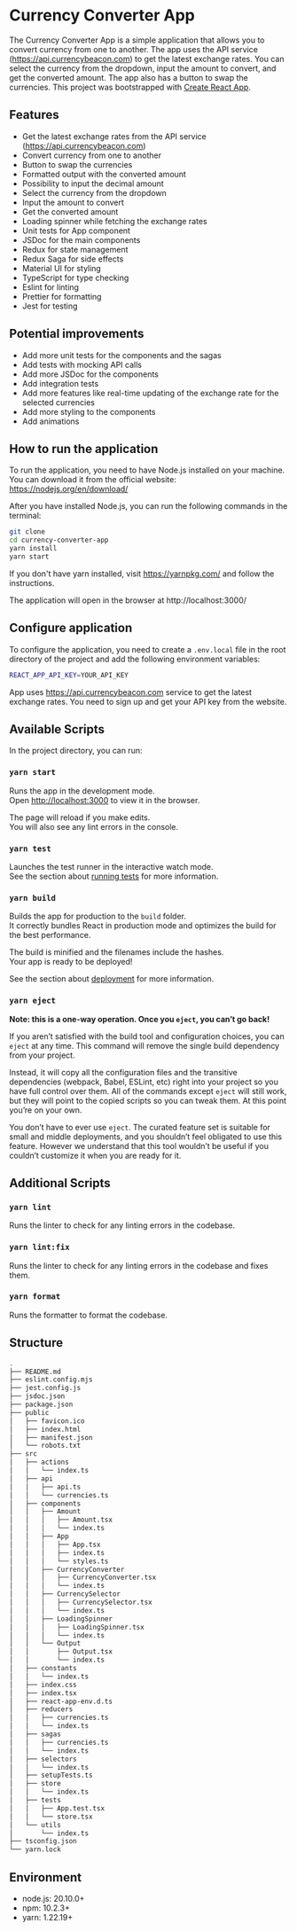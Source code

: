# Currency Converter App

The Currency Converter App is a simple application that allows you to convert currency from one to another. The app uses the API service (https://api.currencybeacon.com) to get the latest exchange rates. You can select the currency from the dropdown, input the amount to convert, and get the converted amount. The app also has a button to swap the currencies.
This project was bootstrapped with [Create React App](https://github.com/facebook/create-react-app).

## Features

- Get the latest exchange rates from the API service (https://api.currencybeacon.com)
- Convert currency from one to another
- Button to swap the currencies
- Formatted output with the converted amount
- Possibility to input the decimal amount
- Select the currency from the dropdown
- Input the amount to convert
- Get the converted amount
- Loading spinner while fetching the exchange rates
- Unit tests for App component
- JSDoc for the main components
- Redux for state management
- Redux Saga for side effects
- Material UI for styling
- TypeScript for type checking
- Eslint for linting
- Prettier for formatting
- Jest for testing

## Potential improvements

- Add more unit tests for the components and the sagas
- Add tests with mocking API calls
- Add more JSDoc for the components
- Add integration tests
- Add more features like real-time updating of the exchange rate for the selected currencies
- Add more styling to the components
- Add animations

## How to run the application

To run the application, you need to have Node.js installed on your machine. You can download it from the official website: https://nodejs.org/en/download/

After you have installed Node.js, you can run the following commands in the terminal:

```sh
git clone
cd currency-converter-app
yarn install
yarn start
```

If you don't have yarn installed, visit https://yarnpkg.com/ and follow the instructions.

The application will open in the browser at http://localhost:3000/

## Configure application

To configure the application, you need to create a `.env.local` file in the root directory of the project and add the following environment variables:

```sh
REACT_APP_API_KEY=YOUR_API_KEY
```

App uses https://api.currencybeacon.com service to get the latest exchange rates. You need to sign up and get your API key from the website.


## Available Scripts

In the project directory, you can run:

### `yarn start`

Runs the app in the development mode.\
Open [http://localhost:3000](http://localhost:3000) to view it in the browser.

The page will reload if you make edits.\
You will also see any lint errors in the console.

### `yarn test`

Launches the test runner in the interactive watch mode.\
See the section about [running tests](https://facebook.github.io/create-react-app/docs/running-tests) for more information.

### `yarn build`

Builds the app for production to the `build` folder.\
It correctly bundles React in production mode and optimizes the build for the best performance.

The build is minified and the filenames include the hashes.\
Your app is ready to be deployed!

See the section about [deployment](https://facebook.github.io/create-react-app/docs/deployment) for more information.

### `yarn eject`

**Note: this is a one-way operation. Once you `eject`, you can’t go back!**

If you aren’t satisfied with the build tool and configuration choices, you can `eject` at any time. This command will remove the single build dependency from your project.

Instead, it will copy all the configuration files and the transitive dependencies (webpack, Babel, ESLint, etc) right into your project so you have full control over them. All of the commands except `eject` will still work, but they will point to the copied scripts so you can tweak them. At this point you’re on your own.

You don’t have to ever use `eject`. The curated feature set is suitable for small and middle deployments, and you shouldn’t feel obligated to use this feature. However we understand that this tool wouldn’t be useful if you couldn’t customize it when you are ready for it.

## Additional Scripts

### `yarn lint`

Runs the linter to check for any linting errors in the codebase.

### `yarn lint:fix`

Runs the linter to check for any linting errors in the codebase and fixes them.

### `yarn format`

Runs the formatter to format the codebase.

## Structure

```sh
.
├── README.md
├── eslint.config.mjs
├── jest.config.js
├── jsdoc.json
├── package.json
├── public
│   ├── favicon.ico
│   ├── index.html
│   ├── manifest.json
│   └── robots.txt
├── src
│   ├── actions
│   │   └── index.ts
│   ├── api
│   │   ├── api.ts
│   │   └── currencies.ts
│   ├── components
│   │   ├── Amount
│   │   │   ├── Amount.tsx
│   │   │   └── index.ts
│   │   ├── App
│   │   │   ├── App.tsx
│   │   │   ├── index.ts
│   │   │   └── styles.ts
│   │   ├── CurrencyConverter
│   │   │   ├── CurrencyConverter.tsx
│   │   │   └── index.ts
│   │   ├── CurrencySelector
│   │   │   ├── CurrencySelector.tsx
│   │   │   └── index.ts
│   │   ├── LoadingSpinner
│   │   │   ├── LoadingSpinner.tsx
│   │   │   └── index.ts
│   │   └── Output
│   │       ├── Output.tsx
│   │       └── index.ts
│   ├── constants
│   │   └── index.ts
│   ├── index.css
│   ├── index.tsx
│   ├── react-app-env.d.ts
│   ├── reducers
│   │   ├── currencies.ts
│   │   └── index.ts
│   ├── sagas
│   │   ├── currencies.ts
│   │   └── index.ts
│   ├── selectors
│   │   └── index.ts
│   ├── setupTests.ts
│   ├── store
│   │   └── index.ts
│   ├── tests
│   │   ├── App.test.tsx
│   │   └── store.tsx
│   └── utils
│       └── index.ts
├── tsconfig.json
└── yarn.lock
```

## Environment

- node.js: 20.10.0+
- npm: 10.2.3+
- yarn: 1.22.19+
